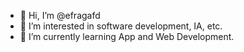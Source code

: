 - 👋 Hi, I’m @efragafd
- 👀 I’m interested in software development, IA, etc.
- 🌱 I’m currently learning App and Web Development.
